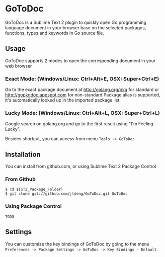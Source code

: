 # GoToDoc
GoToDoc is a Sublime Text 2 plugin to quickly open Go programming language document in your browser 
base on the selected packages, functions, types and keywords in Go source file.


## Usage
GoToDoc supports 2 modes to open the corresponding document in your web browser

### Exact Mode: (Windows/Linux: Ctrl+Alt+E, OSX: Super+Ctrl+E)
Go to the exact package document at http://golang.org/pkg for standard or http://gopkgdoc.appspot.com for non-standard
Package alias is supported, it's automatically looked up in the imported package list.

### Lucky Mode: (Windows/Linux: Ctrl+Alt+L, OSX: Super+Ctrl+L)
Google search on golang.org and go to the first result using "I'm Feeling Lucky".

Besides shortcut, you can access from menu `Tools -> GoToDoc`

## Installation
You can install from github.com, or using Sublime Text 2 Package Control

### From Github
	$ cd ${ST2_Package_Folder}
	$ git clone git://github.com/jtdeng/GoToDoc.git GoToDoc

### Using Package Control
	TODO


## Settings
You can customize the key bindings of GoToDoc by going to the menu `Preferences -> Package Settings -> GoToDoc -> Key Bindings - Default`. 

